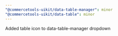 ```yaml
---
"@commercetools-uikit/data-table-manager": minor
"@commercetools-uikit/data-table": minor
---
```


Added table icon to data-table-manager dropdown
